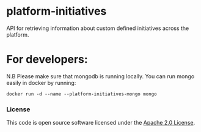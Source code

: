 
# platform-initiatives

API for retrieving information about custom defined initiatives across the platform.

# For developers:

N.B Please make sure that mongodb is running locally. You can run mongo easily in docker by running:

`docker run -d --name --platform-initiatives-mongo mongo`

### License

This code is open source software licensed under the [Apache 2.0 License]("http://www.apache.org/licenses/LICENSE-2.0.html").
